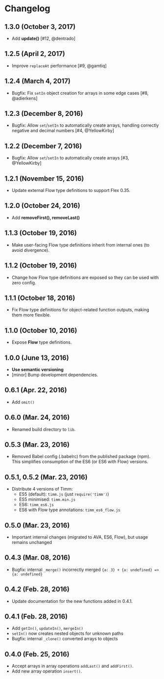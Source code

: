 # Changelog

## 1.3.0 (October 3, 2017)

* Add **update()** [#12, @dentrado]

## 1.2.5 (April 2, 2017)

* Improve `replaceAt` performance [#9, @gamtiq]

## 1.2.4 (March 4, 2017)

* Bugfix: Fix `setIn` object creation for arrays in some edge cases [#8, @adierkens]

## 1.2.3 (December 8, 2016)

* Bugfix: Allow `set`/`setIn` to automatically create arrays, handling correctly negative and decimal numbers [#4, @YellowKirby]

## 1.2.2 (December 7, 2016)

* Bugfix: Allow `set`/`setIn` to automatically create arrays [#3, @YellowKirby]

## 1.2.1 (November 15, 2016)

* Update external Flow type definitions to support Flex 0.35.

## 1.2.0 (October 24, 2016)

* Add **removeFirst(), removeLast()**

## 1.1.3 (October 19, 2016)

* Make user-facing Flow type definitions inherit from internal ones (to avoid divergence).

## 1.1.2 (October 19, 2016)

* Change how Flow type definitions are exposed so they can be used with zero config.

## 1.1.1 (October 18, 2016)

* Fix Flow type definitions for object-related function outputs, making them more flexible.

## 1.1.0 (October 10, 2016)

* Expose **Flow** type definitions.

## 1.0.0 (June 13, 2016)

* **Use semantic versioning**
* [minor] Bump development dependencies.

## 0.6.1 (Apr. 22, 2016)

* Add `omit()`

## 0.6.0 (Mar. 24, 2016)

* Renamed build directory to `lib`.

## 0.5.3 (Mar. 23, 2016)

* Removed Babel config (.babelrc) from the published package (npm). This simplifies consumption of the ES6 (or ES6 with Flow) versions.

## 0.5.1, 0.5.2 (Mar. 23, 2016)

* Distribute 4 versions of Timm:
    - ES5 (default): `timm.js` (just `require('timm')`)
    - ES5 minimised: `timm.min.js`
    - ES6: `timm_es6.js`
    - ES6 with Flow type annotations: `timm_es6_flow.js`

## 0.5.0 (Mar. 23, 2016)

* Important internal changes (migrated to AVA, ES6, Flow), but usage remains unchanged

## 0.4.3 (Mar. 08, 2016)

* Bugfix: internal `_merge()` incorrectly merged `{a: 3} + {a: undefined} => {a: undefined}`

## 0.4.2 (Feb. 28, 2016)

* Update documentation for the new functions added in 0.4.1.

## 0.4.1 (Feb. 28, 2016)

* Add `getIn()`, `updateIn()`, `mergeIn()`
* `setIn()` now creates nested objects for unknown paths
* Bugfix: internal `_clone()` converted arrays to objects

## 0.4.0 (Feb. 25, 2016)

* Accept arrays in array operations `addLast()` and `addFirst()`.
* Add new array operation `insert()`.
